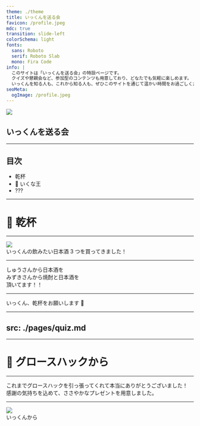 ```yaml
---
theme: ./theme
title: いっくんを送る会
favicon: /profile.jpeg
mdc: true
transition: slide-left
colorSchema: light
fonts:
  sans: Roboto
  serif: Roboto Slab
  mono: Fira Code
info: |
  このサイトは「いっくんを送る会」の特設ページです。
  クイズや懇親会など、参加型のコンテンツも用意しており、どなたでも気軽に楽しめます。
  いっくんを知る人も、これから知る人も、ぜひこのサイトを通じて温かい時間をお過ごしください！
seoMeta:
  ogImage: /profile.jpeg
---
```


<div class="flex flex-col items-center">
  <img src="/profile.jpeg" class="w-[280px] h-auto rounded-lg"/>
  <h2>
    いっくんを送る会
  </h2>
</div>

---

## 目次

<ul class="relative text-5xl">
<li>乾杯</li>
<li>👑 いくな王</li>
<li>???</li>
</ul>

---

# 🍶 乾杯

---

<img src="/select-sake.jpeg" class="w-[600px] h-[400px] object-cover rounded-lg mb-10">
<div class="font-bold text-[50px]">
いっくんの飲みたい日本酒 3 つを買ってきました！
</div>

---

<div class="leading-[2.4] text-5xl">
<span class="text-7xl font-bold mr-1">しゅうさん</span>から<span class="mx-1 text-6xl font-bold">日本酒</span>を
<br/>
<span class="text-7xl font-bold mr-1">みずきさん</span>から<span class="mx-1 text-6xl font-bold">焼酎</span>と<span class="text-6xl font-bold">日本酒</span>を
<br/>
頂いてます！！
</div>

---

<div class="text-7xl font-bold text-center my-10">
  いっくん、乾杯をお願いします 🍶
</div>

---
src: ./pages/quiz.md
---

---

# 🎁 グロースハックから

---

<div class="text-4xl font-semibold leading-[1.8]">
これまでグロースハックを引っ張ってくれて本当にありがとうございました！
<br/>
感謝の気持ちを込めて、ささやかなプレゼントを用意しました。
</div>

---

<img src="/profile.jpeg" class="w-[250px] h-auto rounded-lg mb-6">
<div class="text-5xl font-bold">
  いっくんから
</div>
